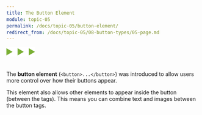 ```yaml
---
title: The Button Element
module: topic-05
permalink: /docs/topic-05/button-element/
redirect_from: /docs/topic-05/08-button-types/05-page.md
---
```


<img src="./../../../img/arrow-divider.svg" style="width: 75px; border: none; margin: 0px 0 20px 0" />

The **button element** (`<button>...</button>`) was introduced to allow users more control over how their buttons appear.

This element also allows other elements to appear inside the button (between the tags). This means you can combine text and images between the button tags.


<div class="codepen-embed">
  <p data-height="300" data-theme-id="30567" data-slug-hash="wreBmE" data-default-tab="html,result" data-user="Media-Ed-Online" data-embed-version="2" data-pen-title="[Intro-Web-Dev] Topic-05: Botton Input Elements, Pt. 4" class="codepen"></p>
</div>

